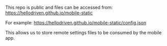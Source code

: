 This repo is public and files can be accessed from:
https://hellodriven.github.io/mobile-static

For example:
https://hellodriven.github.io/mobile-static/config.json

This allows us to store remote settings files to be consumed by the mobile app.
